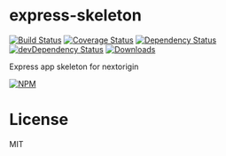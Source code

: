 # express-skeleton

[![Build Status][ci-master]][travis-ci]
[![Coverage Status][coverage-master]][coveralls]
[![Dependency Status][dependency]][david]
[![devDependency Status][dev-dependency]][david]
[![Downloads][downloads]][npm]

Express app skeleton for nextorigin

[![NPM][npm-stats]][npm]

# License

MIT

  [ci-master]: https://img.shields.io/travis/nextorigin/express-skeleton/master.svg?style=flat-square
  [travis-ci]: https://travis-ci.org/nextorigin/express-skeleton
  [coverage-master]: https://img.shields.io/coveralls/nextorigin/express-skeleton/master.svg?style=flat-square
  [coveralls]: https://coveralls.io/r/nextorigin/express-skeleton
  [dependency]: https://img.shields.io/david/nextorigin/express-skeleton.svg?style=flat-square
  [david]: https://david-dm.org/nextorigin/express-skeleton
  [dev-dependency]: https://img.shields.io/david/dev/nextorigin/express-skeleton.svg?style=flat-square
  [david-dev]: https://david-dm.org/nextorigin/express-skeleton#info=devDependencies
  [downloads]: https://img.shields.io/npm/dm/nextorigin-express-skeleton.svg?style=flat-square
  [npm]: https://www.npmjs.org/package/nextorigin-express-skeleton
  [npm-stats]: https://nodei.co/npm/nextorigin-express-skeleton.png?downloads=true&downloadRank=true&stars=true
